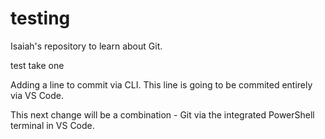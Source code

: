 # testing
Isaiah's repository to learn about Git.

test take one

Adding a line to commit via CLI.
This line is going to be commited entirely via VS Code.

This next change will be a combination - Git via the integrated PowerShell terminal in VS Code.